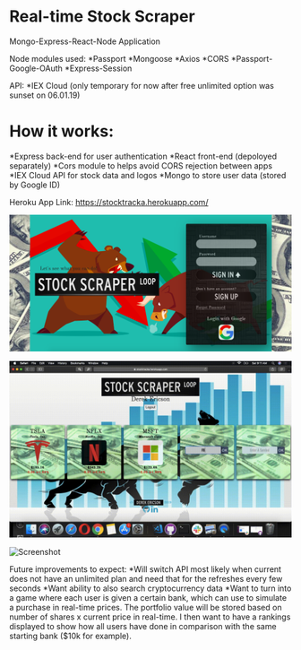 # Real-time Stock Scraper
Mongo-Express-React-Node Application

Node modules used:
*Passport
*Mongoose
*Axios
*CORS
*Passport-Google-OAuth
*Express-Session

API:
*IEX Cloud (only temporary for now after free unlimited option was sunset on 06.01.19)

# How it works:
*Express back-end for user authentication
*React front-end (depoloyed separately)
*Cors module to helps avoid CORS rejection between apps
*IEX Cloud API for stock data and logos
*Mongo to store user data (stored by Google ID)

Heroku App Link: https://stocktracka.herokuapp.com/

![Screenshot](loginpage.png)

![Screenshot](NewStock.gif)

![Screenshot](StockDetail.gif)

Future improvements to expect:
*Will switch API most likely when current does not have an unlimited plan and need that for the refreshes every few seconds
*Want ability to also search cryptocurrency data
*Want to turn into a game where each user is given a certain bank, which can use to simulate a purchase in real-time prices.  The portfolio value will be stored based on number of shares x current price in real-time.  I then want to have a rankings displayed to show how all users have done in comparison with the same starting bank ($10k for example).
